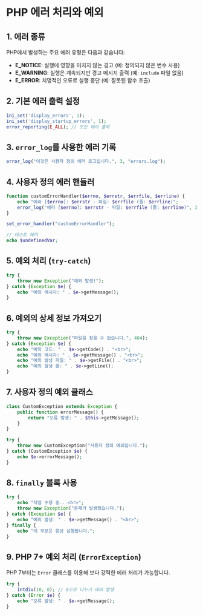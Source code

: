 # PHP 에러 처리와 예외

## 1. 에러 종류
PHP에서 발생하는 주요 에러 유형은 다음과 같습니다:
- **E_NOTICE**: 실행에 영향을 미치지 않는 경고 (예: 정의되지 않은 변수 사용)
- **E_WARNING**: 실행은 계속되지만 경고 메시지 출력 (예: `include` 파일 없음)
- **E_ERROR**: 치명적인 오류로 실행 중단 (예: 잘못된 함수 호출)

## 2. 기본 에러 출력 설정
```php
ini_set('display_errors', 1);
ini_set('display_startup_errors', 1);
error_reporting(E_ALL); // 모든 에러 출력
```

## 3. `error_log`를 사용한 에러 기록
```php
error_log("이것은 사용자 정의 에러 로그입니다.", 3, "errors.log");
```

## 4. 사용자 정의 에러 핸들러
```php
function customErrorHandler($errno, $errstr, $errfile, $errline) {
    echo "에러 [$errno]: $errstr - 파일: $errfile (줄: $errline)";
    error_log("에러 [$errno]: $errstr - 파일: $errfile (줄: $errline)", 3, "errors.log");
}

set_error_handler("customErrorHandler");

// 테스트 에러
echo $undefinedVar;
```

## 5. 예외 처리 (`try-catch`)
```php
try {
    throw new Exception("예외 발생!");
} catch (Exception $e) {
    echo "예외 메시지: " . $e->getMessage();
}
```

## 6. 예외의 상세 정보 가져오기
```php
try {
    throw new Exception("파일을 찾을 수 없습니다.", 404);
} catch (Exception $e) {
    echo "예외 코드: " . $e->getCode() . "<br>";
    echo "예외 메시지: " . $e->getMessage() . "<br>";
    echo "예외 발생 파일: " . $e->getFile() . "<br>";
    echo "예외 발생 줄: " . $e->getLine();
}
```

## 7. 사용자 정의 예외 클래스
```php
class CustomException extends Exception {
    public function errorMessage() {
        return "오류 발생: " . $this->getMessage();
    }
}

try {
    throw new CustomException("사용자 정의 예외입니다.");
} catch (CustomException $e) {
    echo $e->errorMessage();
}
```

## 8. `finally` 블록 사용
```php
try {
    echo "작업 수행 중...<br>";
    throw new Exception("문제가 발생했습니다.");
} catch (Exception $e) {
    echo "예외 발생: " . $e->getMessage() . "<br>";
} finally {
    echo "이 부분은 항상 실행됩니다.";
}
```

## 9. PHP 7+ 예외 처리 (`ErrorException`)
PHP 7부터는 `Error` 클래스를 이용해 보다 강력한 에러 처리가 가능합니다.
```php
try {
    intdiv(10, 0); // 0으로 나누기 에러 발생
} catch (Error $e) {
    echo "오류 발생: " . $e->getMessage();
}
```
